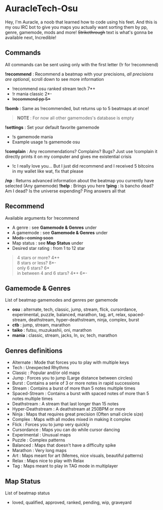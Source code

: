 # AuracleTech-Osu

Hey, I'm Auracle, a noob that learned how to code using his feet. And this is my osu IRC bot to give you maps you actually want sorting them by pp, genre, gamemode, mods and more!
~~Strikethrough~~ text is what's gonna be available next, Incredible!

## Commands
All commands can be sent using only with the first letter (!r for !recommend)

**!recommend** : Recommend a beatmap with your precisions, *all precisions are optional*, scroll down to see more information
 - !recommend osu ranked stream tech 7*+
 - !r mania classic 2*-
 - ~~!recommend pp 5\*~~

**!bomb** : Same as !recommended, but returns up to 5 beatmaps at once!

> **NOTE** : For now all other gamemodes's database is empty

**!settings** : Set your default favorite gamemode
 - !s gamemode mania
 - Example usage !s gamemode osu

**!complain** : Any recommendations? Complains? Bugs? Just use !complain it directly prints it on my computer and gives me existential crisis
 - !c I really love you... But I just did recommend and I received 5 bitcoins in my wallet like wat, fix that please

**/np** : Returns advanced information about the beatmap you currently have selected (Any gamemode)
**!help** : Brings you here
**!ping** : Is bancho dead? Am I dead? Is the universe expending? Ping answers all that

## Recommend

Available arguments for !recommend
- A genre : see **Gamemode & Genres** under
- A gamemode : see **Gamemode & Genres** under
- ~~Mods : coming soon~~
- Map status : see **Map Status** under
- Desired star rating : from 1 to 12 star
> 4 stars or more? 4*+<br>
> 8 stars or less? 8*-<br>
> only 6 stars? 6*<br>
> in between 4 and 6 stars? 4*+ 6*-

## Gamemode & Genres

List of beatmap gamemodes and genres per gamemode 
 - **osu** :  alternate, tech, classic, jump, stream, flick, cursordance, experimental, puzzle, balanced, marathon, tag, art, relax, spaced-stream, deathstream, hyper-deathstream, ninja, complex, burst
 - **ctb** : jump, stream, marathon
 - **taiko** : futsu, muzukashii, oni, marathon
 - **mania** : classic, stream, jacks, ln, sv, tech, marathon 

## Genres definitions

- Alternate : Mode that forces you to play with multiple keys
- Tech : Unexpected Rhythms
- Classic : Popular and/or old maps
- Jump : Forces you to jump (Large distance between circles)
- Burst : Contains a serie of 3 or more notes in rapid successions 
- Stream : Contains a burst of more than 5 notes multiple times
- Spaced-Stream : Contains a burst with spaced notes of more than 5 notes multiple times
- Deathstream : A stream that last longer than 15 notes
- Hyper-Deathstream : A deathstream at 250BPM or more
- Ninja : Maps that requires great precision (Often small circle size)
- Complex : Maps with all modes mixed in making it complex
- Flick : Forces you to jump very quickly
- Cursordance : Maps you can do while cursor dancing
- Experimental : Unusual maps
- Puzzle : Complex patterns
- Balanced : Maps that doesn't have a difficulty spike
- Marathon : Very long maps
- Art : Maps meant for art (Memes, nice visuals, beautiful patterns)
- Relax : Maps nice to play with Relax
- Tag : Maps meant to play in TAG mode in multiplayer

## Map Status

List of beatmap status

 - loved, qualified, approved, ranked, pending, wip, graveyard
